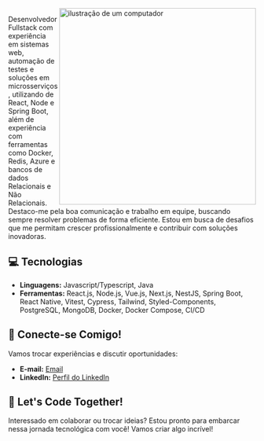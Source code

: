 <img src="https://raw.githubusercontent.com/MicaelliMedeiros/micaellimedeiros/master/image/computer-illustration.png" alt="ilustração de um computador" min-width="400px" max-width="400px" width="400px" align="right">

<p align="left"> 
Desenvolvedor Fullstack com experiência em sistemas web, automação de testes e soluções em microsserviços, utilizando de React, Node e Spring Boot, além de experiência com ferramentas como Docker, Redis, Azure e bancos de dados Relacionais e Não Relacionais.
Destaco-me pela boa comunicação e trabalho em equipe, buscando sempre resolver problemas de forma eficiente. Estou em busca de desafios que me permitam crescer profissionalmente e contribuir com soluções inovadoras.

## 💻 Tecnologias

- **Linguagens:** Javascript/Typescript, Java 
- **Ferramentas:** React.js, Node.js, Vue.js, Next.js, NestJS, Spring Boot, React Native, Vitest, Cypress, Tailwind, Styled-Components, PostgreSQL, MongoDB, Docker, Docker Compose, CI/CD

## 🤝 Conecte-se Comigo!

Vamos trocar experiências e discutir oportunidades:

- **E-mail:** [Email](mailto:silvanogueira3460@gmail.com)
- **LinkedIn:** [Perfil do LinkedIn](https://www.linkedin.com/in/daniel-nogueira-496813222/)

## 🚀 Let's Code Together!

Interessado em colaborar ou trocar ideias? Estou pronto para embarcar nessa jornada tecnológica com você! Vamos criar algo incrível!

</p>

